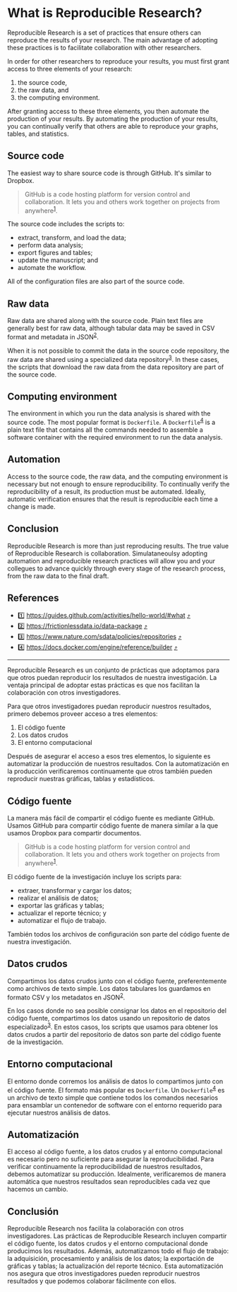 # What is Reproducible Research?

Reproducible Research is a set of practices that ensure others can reproduce the results
of your research. The main advantage of adopting these practices is to facilitate
collaboration with other researchers.

In order for other researchers to reproduce your results, you must first grant access to three
elements of your research:

1. the source code,
2. the raw data, and
3. the computing environment.

After granting access to these three elements, you then automate the production of
your results. By automating the production of your results, you can continually verify that
others are able to reproduce your graphs, tables, and statistics.

## Source code

The easiest way to share source code is through GitHub. It's similar to Dropbox.

> GitHub is a code hosting platform for version control and collaboration. It lets you and others
> work together on projects from anywhere<sup id = "1">[1](#github)</sup>.

The source code includes the scripts to:

- extract, transform, and load the data;
- perform data analysis;
- export figures and tables;
- update the manuscript; and
- automate the workflow.

All of the configuration files are also part of the source code.

## Raw data

Raw data are shared along with the source code. Plain text files are generally best for
raw data, although tabular data may be saved in CSV format and metadata in JSON<sup id = "2">[2](#datapackage)</sup>.

When it is not possible to commit the data in the source code repository, the
raw data are shared using a specialized data repository<sup id = "3">[3](#data-repos)</sup>. In these cases,
the scripts that download the raw data from the data repository are part of the source
code.

## Computing environment

The environment in which you run the data analysis is shared with the source code. The most
popular format is `Dockerfile`. A `Dockerfile`<sup id ="4">[4](#dockerfile)</sup> is a plain text
file that contains all the commands needed to assemble a software container with the required
environment to run the data analysis. 

## Automation

Access to the source code, the raw data, and the computing environment is necessary but not enough
to ensure reproducibility. To continually verify the reproducibility of a result, its production
must be automated. Ideally, automatic verification ensures that the result is reproducible each time
a change is made.

## Conclusion

Reproducible Research is more than just reproducing results. The true value of 
Reproducible Research is collaboration. Simulataneoulsy adopting automation and
reproducible research practices will allow you and your collegues to advance quickly 
through every stage of the research process, from the raw data to the final draft. 

## References

- <a name="github">1️⃣</a> https://guides.github.com/activities/hello-world/#what [⤴️](#1)
- <a name="datapackage">2️⃣</a> https://frictionlessdata.io/data-package [⤴️](#2)
- <a name="data-repos">3️⃣</a> https://www.nature.com/sdata/policies/repositories [⤴️](#3)
- <a name="dockerfile">4️⃣</a> https://docs.docker.com/engine/reference/builder [⤴️](#4)
 
---

Reproducible Research es un conjunto de prácticas que adoptamos para que otros puedan reproducir los
resultados de nuestra investigación. La ventaja principal de adoptar estas prácticas es que nos
facilitan la colaboración con otros investigadores.

Para que otros investigadores puedan reproducir nuestros resultados, primero debemos proveer acceso
a tres elementos:

1. El código fuente
1. Los datos crudos
1. El entorno computacional

Después de asegurar el acceso a esos tres elementos, lo siguiente es automatizar la producción de
nuestros resultados. Con la automatización en la producción verificaremos continuamente que otros
también pueden reproducir nuestras gráficas, tablas y estadísticos.

## Código fuente

La manera más fácil de compartir el código fuente es mediante GitHub. Usamos GitHub para compartir
código fuente de manera similar a la que usamos Dropbox para compartir documentos.

> GitHub is a code hosting platform for version control and collaboration. It lets you and others
> work together on projects from anywhere<sup id="1">[1](#github)</sup>.

El código fuente de la investigación incluye los scripts para:

- extraer, transformar y cargar los datos;
- realizar el análisis de datos;
- exportar las gráficas y tablas;
- actualizar el reporte técnico; y
- automatizar el flujo de trabajo.

También todos los archivos de configuración son parte del código fuente de nuestra investigación.

## Datos crudos

Compartimos los datos crudos junto con el código fuente, preferentemente como archivos de texto
simple. Los datos tabulares los guardamos en formato CSV y los metadatos en JSON<sup
id="2">[2](#datapackage)</sup>.

En los casos donde no sea posible consignar los datos en el repositorio del código fuente,
compartimos los datos usando un repositorio de datos especializado<sup id="3">[3](#datos)</sup>. En
estos casos, los scripts que usamos para obtener los datos crudos a partir del repositorio de datos
son parte del código fuente de la investigación.

## Entorno computacional

El entorno donde corremos los análisis de datos lo compartimos junto con el código fuente. El
formato más popular es `Dockerfile`. Un `Dockerfile`<sup id="4">[4](#dockerfile)</sup> es un archivo
de texto simple que contiene todos los comandos necesarios para ensamblar un contenedor de software
con el entorno requerido para ejecutar nuestros análisis de datos.

## Automatización

El acceso al código fuente, a los datos crudos y al entorno computacional es necesario pero no
suficiente para asegurar la reproducibilidad. Para verificar continuamente la reproducibilidad de
nuestros resultados, debemos automatizar su producción. Idealmente, verificaremos de manera
automática que nuestros resultados sean reproducibles cada vez que hacemos un cambio.

## Conclusión

Reproducible Research nos facilita la colaboración con otros investigadores. Las prácticas de
Reproducible Research incluyen compartir el código fuente, los datos crudos y el entorno
computacional donde producimos los resultados. Además, automatizamos todo el flujo de trabajo: la
adquisición, procesamiento y análisis de los datos; la exportación de gráficas y tablas; la
actualización del reporte técnico. Esta automatización nos asegura que otros investigadores pueden
reproducir nuestros resultados y que podemos colaborar fácilmente con ellos.
